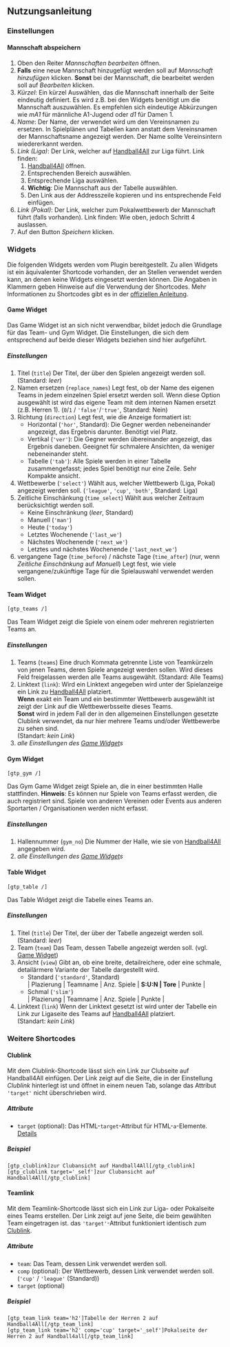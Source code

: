 ## Nutzungsanleitung

### Einstellungen

#### Mannschaft abspeichern

1. Oben den Reiter *Mannschaften bearbeiten* öffnen.
2. **Falls** eine neue Mannschaft hinzugefügt werden soll auf *Mannschaft hinzufügen* klicken. **Sonst** bei der Mannschaft, die bearbeitet werden soll auf *Bearbeiten* klicken.
3. *Kürzel*: Ein kürzel Auswählen, das die Mannschaft innerhalb der Seite eindeutig definiert.
    Es wird z.B. bei den Widgets benötigt um die Mannschaft auszuwählen. Es empfehlen sich eindeutige Abkürzungen wie *mA1* für männliche A1-Jugend oder *d1* für Damen 1.
4. *Name*: Der Name, der verwendet wird um den Vereinsnamen zu ersetzen.
    In Spielplänen und Tabellen kann anstatt dem Vereinsnamen der Mannschaftsname angezeigt werden. Der Name sollte Vereinsintern wiedererkannt werden.
5. *Link (Liga)*: Der Link, welcher auf [Handball4All] zur Liga führt.
    Link finden:
    1. [Handball4All] öffnen.
    2. Entsprechenden Bereich auswählen.
    3. Entsprechende Liga auswählen.
    4. **Wichtig**: Die Mannschaft aus der Tabelle auswählen.
    5. Den Link aus der Addresszeile kopieren und ins entsprechende Feld einfügen.
6. *Link (Pokal)*: Der Link, welcher zum Pokalwettbewerb der Mannschaft führt (falls vorhanden).
    Link finden: Wie oben, jedoch Schritt 4 auslassen.
7. Auf den Button *Speichern* klicken.

### Widgets

Die folgenden Widgets werden vom Plugin bereitgestellt.
Zu allen Widgets ist ein äquivalenter Shortcode vorhanden, der an Stellen verwendet werden kann, an denen keine Widgets eingesetzt werden können.
Die Angaben in Klammern geben Hinweise auf die Verwendung der Shortcodes.
Mehr Informationen zu Shortcodes gibt es in der [offiziellen Anleitung][1].

#### Game Widget

Das Game Widget ist an sich nicht verwendbar, bildet jedoch die Grundlage für das Team- und Gym Widget.
Die Einstellungen, die sich dem entsprechend auf beide dieser Widgets beziehen sind hier aufgeführt.

##### Einstellungen

1. Titel (`title`)
    Der Titel, der über den Spielen angezeigt werden soll.
	(Standard: *leer*)
2. Namen ersetzen (`replace_names`)
    Legt fest, ob der Name des eigenen Teams in jedem einzelnen Spiel ersetzt werden soll. Wenn diese Option ausgewählt ist wird das eigene Team mit dem internen Namen ersetzt (z.B. Herren 1).
	(`0`/`1` / `'false'`/`'true'`, Standard: Nein)
3. Richtung (`direction`)
    Legt fest, wie die Anzeige formatiert ist:
    * Horizontal (`'hor'`, Standard):
        Die Gegner werden nebeneinander angezeigt, das Ergebnis darunter. Benötigt viel Platz.
    * Vertikal (`'ver'`):
        Die Gegner werden übereinander angezeigt, das Ergebnis daneben. Geeignet für schmalere Ansichten, da weniger nebeneinander steht.
    * Tabelle (`'tab'`):
        Alle Spiele werden in einer Tabelle zusammengefasst; jedes Spiel benötigt nur eine Zeile. Sehr Kompakte ansicht.
4. Wettbewerbe (`'select'`)
    Wählt aus, welcher Wettbewerb (Liga, Pokal) angezeigt werden soll.
	(`'league'`, `'cup'`, `'both'`, Standard: Liga)
5. Zeitliche Einschänkung (`time_select`)
    Wählt aus welcher Zeitraum berücksichtigt werden soll.
	* Keine Einschränkung (*leer*, Standard)
	* Manuell (`'man'`)
	* Heute (`'today'`)
	* Letztes Wochenende (`'last_we'`)
	* Nächstes Wochenende (`'next_we'`)
	* Letztes und nächstes Wochenende (`'last_next_we'`)
6. vergangene Tage (`time_before`) / nächste Tage (`time_after`) (nur, wenn *Zeitliche Einschänkung* auf *Manuell*)
    Legt fest, wie viele vergangene/zukünftige Tage für die Spielauswahl verwendet werden sollen.

#### Team Widget

```
[gtp_teams /]
```

Das Team Widget zeigt die Spiele von einem oder mehreren registrierten Teams an.

##### Einstellungen

1. Teams (`teams`)
    Eine druch Kommata getrennte Liste von Teamkürzeln von jenen Teams, deren Spiele angezeigt werden sollen.
	Wird dieses Feld freigelassen werden alle Teams ausgewählt.
	(Standard: Alle Teams)
2. Linktext (`link`):
	Wird ein Linktext angegeben wird unter der Spielanzeige ein Link zu [Handball4All] platziert.  
	**Wenn** exakt ein Team und ein bestimmter Wettbewerb ausgewählt ist zeigt der Link auf die Wettbewerbsseite dieses Teams.  
	**Sonst** wird in jedem Fall der in den allgemeinen Einstellungen gesetzte Clublink verwendet, da nur hier mehrere Teams und/oder Wettbewerbe zu sehen sind.  
	(Standart: *kein Link*)
3. *alle Einstellungen des [Game Widget]s*

#### Gym Widget

```
[gtp_gym /]
```

Das Gym Game Widget zeigt Spiele an, die in einer bestimmten Halle stattfinden.
**Hinweis**: Es können nur Spiele von Teams erfasst werden, die auch registriert sind. Spiele von anderen Vereinen oder Events aus anderen Sportarten / Organisationen werden nicht erfasst.

##### Einstellungen

1. Hallennummer (`gym_no`)
    Die Nummer der Halle, wie sie von [Handball4All](1) angegeben wird.
2. *alle Einstellungen des [Game Widget]s*

#### Table Widget

```
[gtp_table /]
```

Das Table Widget zeigt die Tabelle eines Teams an.

##### Einstellungen

1. Titel (`title`)
    Der Titel, der über der Tabelle angezeigt werden soll.
	(Standard: *leer*)
2. Team (`team`)
    Das Team, dessen Tabelle angezeigt werden soll. (vgl. [Game Widget])
3. Ansicht (`view`)
    Gibt an, ob eine breite, detailreichere, oder eine schmale, detailärmere Variante der Tabelle dargestellt wird.
    * Standard (`'standard'`, Standard)  
        | Plazierung | Teamname | Anz. Spiele | **S:U:N | Tore** | Punkte |
    * Schmal (`'slim'`)  
        | Plazierung | Teamname | Anz. Spiele | Punkte |
4. Linktext (`link`)
	Wenn der Linktext gesetzt ist wird unter der Tabelle ein Link zur Ligaseite des Teams auf [Handball4All] platziert.  
	(Standart: *kein Link*)

### Weitere Shortcodes

#### Clublink

Mit dem Clublink-Shortcode lässt sich ein Link zur Clubseite auf Handball4All einfügen. Der Link zeigt auf die Seite, die in der Einstellung *Clublink* hinterlegt ist und öffnet in einem neuen Tab, solange das Attribut `'target'` nicht überschrieben wird.

##### Attribute
* `target` (optional): Das HTML-`target`-Attribut für HTML-`a`-Elemente. [Details][2]

##### Beispiel

```
[gtp_clublink]zur Clubansicht auf Handball4All[/gtp_clublink]
[gtp_clublink target='_self']zur Clubansicht auf Handball4All[/gtp_clublink]
```

#### Teamlink

Mit dem Teamlink-Shortcode lässt sich ein Link zur Liga- oder Pokalseite eines Teams erstellen. Der Link zeigt auf jene Seite, die beim gewählten Team eingetragen ist. das `'target'`-Attribut funktioniert identisch zum [Clublink](#clublink).

##### Attribute
* `team`: Das Team, dessen Link verwendet werden soll.
* `comp` (optional): Der Wettbewerb, dessen Link verwendet werden soll. (`'cup'` / `'league'` (Standard))
* `target` (optional)

##### Beispiel

```
[gtp_team_link team='h2']Tabelle der Herren 2 auf Handball4All[/gtp_team_link]
[gtp_team_link team='h2' comp='cup' target='_self']Pokalseite der Herren 2 auf Handball4all[/gtp_team_link]
```

[Handball4All]: https://handball4all.de
[Game Widget]: #game-widget
[1]: https://codex.wordpress.org/Shortcode
[2]: https://www.w3schools.com/tags/att_a_target.asp
